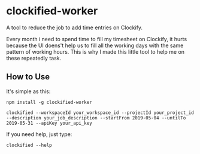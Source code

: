 # clockified-worker

A tool to reduce the job to add time entries on Clockify.

Every month i need to spend time to fill my timesheet on Clockify, it hurts because the UI doens't help us to fill all the working days with the same pattern of working hours. This is why I made this little tool to help me on these repeatedly task.

## How to Use

It's simple as this:
```
npm install -g clockified-worker

clockified --workspaceId your_workspace_id --projectId your_project_id --description your_job_description --startFrom 2019-05-04 --untilTo 2019-05-31 --apiKey your_api_key
```

If you need help, just type:
```
clockified --help
```
